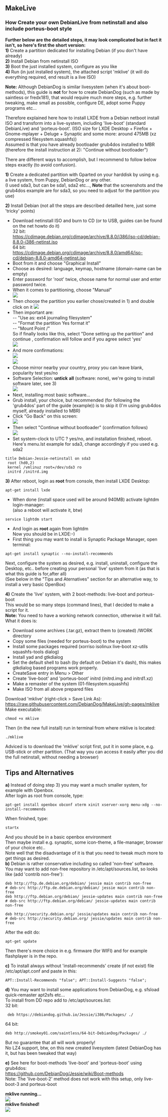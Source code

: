 ## MakeLive

### **How Create your own DebianLive from netinstall and also include porteus-boot style**

**Further below are the detailed steps, it may look complicated but in fact it isn't, so here's first the short version:**  
**1)** Create a partition dedicated for installing Debian (if you don't have already)  
**2)** Install Debian from netinstall ISO  
**3)** Boot the just installed system, configure as you like  
**4)** Run (in just installed system), the attached script 'mklive'  (it will do everything required, end result is a live ISO)    
 
**Note:** Although DebianDog is similar livesystem (when it's about boot-methods), this guide is **not** for how to create DebianDog (such as made by saintless or fredx181), that would require much more steps, e.g. further tweaking, make small as possible, configure DE, adopt some Puppy programs etc...

Therefore explained here how to install LXDE from a Debian netboot install ISO and transform into a live-system, including 'live-boot' (standard DebianLive) and 'porteus-boot'. (ISO size for LXDE Desktop + Firefox + Gnome-mplayer + Deluge + Synaptic and some more: around 475MB (xz compressed filesystem.squashfs))  
Assumed is that you have already bootloader grub4dos installed to MBR  
(therefore the install instruction at 2): "Continue without bootloader")  

There are different ways to accomplish, but I recommend to follow below steps exactly (to avoid confusion).  

**1)** Create a dedicated partition with Gparted on your harddisk by using e.g. a live system, from Puppy, DebianDog or any other.  
(I used sda3, but can be sda1, sda2 etc..., **Note** that the screenshots and the grub4dos example are for sda3, so you need to adjust for the partition you use)  
    
**2)** Install Debian (not all the steps are described detailled here, just some 'tricky' points)  
- Download netinstall ISO and burn to CD (or to USB, guides can be found on the net howto do it)  
32 bit:    
https://cdimage.debian.org/cdimage/archive/8.8.0/i386/iso-cd/debian-8.8.0-i386-netinst.iso    
64 bit:  
https://cdimage.debian.org/cdimage/archive/8.8.0/amd64/iso-cd/debian-8.8.0-amd64-netinst.iso    
- Boot from it and choose "Graphical Install"  
- Choose as desired: language, keymap, hostname (domain-name can be empty)  
- Enter password for 'root' twice, choose name for normal user and enter password twice.  
- When it comes to partitioning, choose "Manual"  
![](https://raw.githubusercontent.com/DebianDog/MakeLive/gh-pages/images/manualpart_400x300.png)
- Then choose the partition you earlier chose/created in 1) and double click on it
![](https://raw.githubusercontent.com/DebianDog/MakeLive/gh-pages/images/choose_partition_0_400x300.png)
- Then important are:   
-- "Use as: ext4 journaling filesystem"  
-- "Format the partition Yes format it"  
-- "Mount Point /"  
So if finally looks like this, select "Done setting up the partition" and continue , confirmation will follow and if you agree select 'yes'  
![](https://raw.githubusercontent.com/DebianDog/MakeLive/gh-pages/images/done-setting-part_400x300.png)  
- And more confirmations:  
![](https://raw.githubusercontent.com/DebianDog/MakeLive/gh-pages/images/finish-part_400x300.png)  
![](https://raw.githubusercontent.com/DebianDog/MakeLive/gh-pages/images/partman_confirm_0_400x300.png)  
- Choose mirror nearby your country, proxy you can leave blank, popularity test yes/no  
- Software Selection: **untick** **all** (software: none), we're going to install software later, see 3)  
![](https://raw.githubusercontent.com/DebianDog/MakeLive/gh-pages/images/software-sel_400x300.png)  
- Next, installing most basic software...    
- Grub install, your choice, but recommended (for following the 'grub4dos' part of the guide (example)) is to skip it (I'm using grub4dos myself, already installed to MBR)  
- Click "Go Back" on this screen:  
![](https://raw.githubusercontent.com/DebianDog/MakeLive/gh-pages/images/nobootloader1_400x300.png)  
- Then select "Continue without bootloader" (confirmation follows)    
![](https://raw.githubusercontent.com/DebianDog/MakeLive/gh-pages/images/nobootloader2_400x300.png)  
- Set system-clock to UTC ? yes/no, and installation finished, reboot.  
Here's menu.lst example for sda3, change accordingly if you used e.g. sda2  
```  
title Debian-Jessie-netinstall on sda3
 root (hd0,2)
 kernel /vmlinuz root=/dev/sda3 ro
 initrd /initrd.img
 ```  
  
**3)** After reboot, login as **root** from console, then install LXDE Desktop:  
```  
apt-get install lxde 
```  
- When done (install space used will be around 940MB) activate lightdm login-manager:  
(also a reboot will activate it, btw)  
```  
service lightdm start
```
- And login as **root** again from lightdm  
Now you should be in LXDE:-)  
- First thing you may want to install is Synaptic Package Manager, open terminal:  
```  
apt-get install synaptic --no-install-recommends  
```  

Next, configure the system as desired, e.g. install, uninstall, configure the Desktop, etc.. before creating your personal 'live' system from it (as that is what this guide is for,after all)  
(See below in the "Tips and Aternatives" section for an alternative way, to install a very basic OpenBox)  
    
**4)** Create the 'live' system, with 2 boot-methods: live-boot and porteus-boot  
This would be so many steps (command lines), that I decided to make a script for it.  
**Note:** You need to have a working network connection, otherwise it will fail.  
What it does is:  
- Download some archives (.tar.gz), extract them to (created) /WORK directory  
- Copy some files (needed for porteus-boot) to the system  
- Install some packages required (xorriso isolinux live-boot xz-utils squashfs-tools dialog)  
- Install yad and gtkdialog  
- Set the default shell to bash (by default on Debian it's dash), this makes gtkdialog based programs work properly.  
- CreateSave entry in Menu > Other  
- Create 'live-boot' and 'porteus-boot' initrd (initrd.img and initrd1.xz)  
- Make a remaster of the system (01-filesystem.squashfs)  
- Make ISO from all above prepared files  

Download 'mklive' (right-click > Save Link As):
https://raw.githubusercontent.com/DebianDog/MakeLive/gh-pages/mklive  
Make executable:  
```  
chmod +x mklive  
```  
Then (in the new full install) run in terminal from where mklive is located:  
```
./mklive
```  
Adviced is to download the 'mklive' script first, put it in some place, e.g. USB-stick or other partition.
(That way you can access it easily after you did the full netinstall, without needing a browser)  

## **Tips and Alternatives**    
**a)** Instead of doing step 3) you may want a much smaller system, for example with Openbox.  
After login as root from console, type:  
```
apt-get install openbox obconf xterm xinit xserver-xorg menu-xdg --no-install-recommends   
```  
When finished, type:
```  
startx
```  
And you should be in a basic openbox environment  
Then maybe install e.g. synaptic, some icon-theme, a file-manager, browser of your choice etc..   
Note well that the disadvantage of it is that you need to tweak much more to get things as desired.    
**b)** Debian is rather conservative including so called 'non-free' software.  
You may want to add non-free repository in /etc/apt/sources.list, so looks like (add 'contrib non-free'):   
``` 
deb http://ftp.de.debian.org/debian/ jessie main contrib non-free 
# deb-src http://ftp.de.debian.org/debian/ jessie main contrib non-free  
deb http://ftp.debian.org/debian/ jessie-updates main contrib non-free 
# deb-src http://ftp.debian.org/debian/ jessie-updates main contrib non-free 

deb http://security.debian.org/ jessie/updates main contrib non-free 
# deb-src http://security.debian.org/ jessie/updates main contrib non-free  
```  

After the edit do:
```
apt-get update 
```
Then there's more choice in e.g. firmware (for WIFI) and for example flashplayer is in the repo.   

**c)** To install always without 'install-recommends' create (if not exist) file /etc/apt/apt.conf and paste in this:   
```  
APT::Install-Recommends "false"; APT::Install-Suggests "false";  
```  
**d)** You may want to install some applications from DebianDog, e.g. sfsload quick-remaster apt2sfs etc...  
To install from DD repo add to /etc/apt/sources.list:  
32 bit:  
```
 deb https://debiandog.github.io/Jessie/i386/Packages/ ./
 ```  
64 bit:  
```
deb http://smokey01.com/saintless/64-bit-DebianDog/Packages/ ./  
```
But no guarantee that all will work properly!  
No LZ4 support, btw, on this new created livesystem (latest DebianDog has it, but has been tweaked that way)  

**e)** See here for boot-methods 'live-boot' and 'porteus-boot' using grub4dos:  
https://github.com/DebianDog/Jessie/wiki/Boot-methods  
Note: The 'live-boot-2' method does not work with this setup, only live-boot-3 and porteus-boot

**mklive running...**    
![](https://raw.githubusercontent.com/DebianDog/MakeLive/gh-pages/images/mklive1.png)  
**mklive finished!**    
![](https://raw.githubusercontent.com/DebianDog/MakeLive/gh-pages/images/mklive2.png)    
